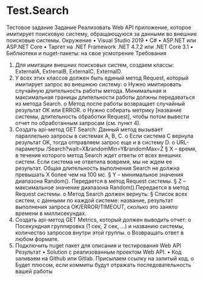 # Test.Search
Тестовое задание
Задание
Реализовать Web API приложение, которое имитирует 
поисковую систему, обращающуюся за данными во внешние 
поисковые системы.
Окружение
• Visual Studio 2019
• C#
• ASP.NET или ASP.NET Core
• Таргет на .NET Framework .NET 4.7.2 или .NET Core 3.1
• Библиотеки и nuget-пакеты: на свое усмотрение
Требования
1. Для имитации внешних поисковых систем, создаем классы: 
ExternalA, ExtrenalB, ExternalC, ExternalD.
2. У всех этих классов должен быть единый метод Request, 
который имитирует запрос во внешнюю систему:
o Нужно имитировать случайную длительность 
работы метода. Минимальная и максимальная 
границы длительности работы должны передаваться 
из метода Search.
o Метод после работы возвращает случайный 
результат OK или ERROR.
o Нужно собирать метрику [название системы, 
длительность обработки Request], чтобы потом 
вывести отчет по обработанным запросам (см. пункт 
4).
3. Создать api-метод GET Search:
Данный метод вызывает параллельно запросы в 
системах A, B, C.
o Если система C вернула результат OK, тогда 
отправляем запрос еще и в систему D.
o URL-параметры
/Search?wait=X&randomMin=Y&randomMax=Z
§ Х – время, в течение которого метод Search 
ждет ответы от всех внешних систем. Если 
система не ответила вовремя, мы не ждем ее 
результат. Общая длительность выполнения 
Search не должна превышать X более чем на 
100 мс.
§ Y – минимальное значения диапазона 
Random(). Передается в метод Request
системы.
§ Z – максимальное значение диапазона 
Random().Передается в метод Request
системы.
o Метод Search должен вернуть:
§ Список всех систем, с данными по каждой 
системе: название, результат выполнения 
запроса OK/ERROR/TIMEOUT, сколько это 
заняло времени в миллисекундах.
4. Создать api-метод GET Metrics, который должен выводить 
отчет: 
o Посекундная группировка (1 сек, 2 сек, ...) и 
названию системы, количество запросов внутри этой 
группы.
o Возвращать ответ в любом формате.
5. Подключить nuget пакет для описания и тестирования Web
API
Результат
• Solution с реализованным проектом Web API.
• Код заливаем на Github или Gitlab. Присылаем ссылку на 
залитый код.
o Будет плюсом, если коммиты будут отражать 
последовательность вашей работы
